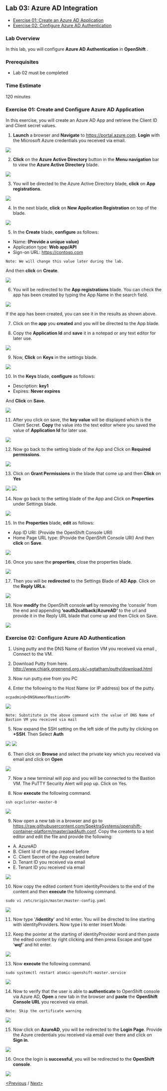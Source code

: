 ## Lab 03: Azure AD Integration

* [Exercise 01: Create an Azure AD Application](#exercise-01-create-an-azure-ad-application)
* [Exercise 02: Configure Azure AD Authentication](#exercise-02-configure-azure-ad-authentication)


### Lab Overview
In this lab, you will configure **Azure AD Authentication** in **OpenShift** .
### Prerequisites
*	Lab 02 must be completed

### Time Estimate
120 minutes

### Exercise 01: Create and Configure Azure AD Application
In this exercise, you will create an Azure AD App and retrieve the Client ID and Client secret values.
1.	**Launch** a browser and **Navigate** to https://portal.azure.com. **Login** with the Microsoft Azure credentials you received via email.
<img src="../images/6azure_dashboard.jpg"/>


2.	**Click** on the **Azure Active Directory** button in the **Menu navigation** bar to view the **Azure Active Directory** blade.
<img src="../images/14selectazure_ad.jpg"/>

3.	You will be directed to the Azure Active Directory blade, **click** on **App registrations**.
<img src="../images/15app_reg.jpg"/>

4.	In the next blade, **click** on **New Application Registration** on top of the blade.
<img src="../images/16new_appreg.jpg"/>

5.	In the **Create** blade, **configure** as follows:

-	Name: **(Provide a unique value)**
-	Application type: **Web app/API**
-	Sign-on URL: https://contoso.com

```
Note: We will change this value later during the lab.
```

And then **click** on **Create**.

<img src="../images/17createapp.jpg"/>

6.	You will be redirected to the **App registrations** blade. You can check the app has been created by typing the App Name in the search field.
<img src="../images/18check_app.jpg"/>

If the app has been created, you can see it in the results as shown above.

7.	Click on the **app** you **created** and you will be directed to the App blade.

8.	Copy the **Application Id** and **save** it in a notepad or any text editor for later use.
<img src="../images/19app_id.jpg"/>

9.	Now, **Click** on **Keys** in the settings blade.
<img src="../images/20app_key.jpg"/>

10.	In the **Keys** blade, **configure** as follows:

- Description: **key1**
- Expires: **Never expires**

And **Click** on **Save.**

<img src="../images/21save_key.jpg"/>

11.	After you click on save, the **key value** will be displayed which is the Client Secret.
**Copy** the value into the text editor where you saved the value of **Application Id** for later use.
<img src="../images/22copy_key.jpg"/>

12.   Now go back to the setting blade of the App and Click on **Required permissions**.
<img src="../images/53req_permission.jpg"/>

13.   Click on **Grant Permissions** in the blade that come up and then **Click** on **Yes**
<img src="../images/54grant_permission.jpg"/>
<img src="../images/55grantpermission_yes.jpg"/>

14.   Now go back to the setting blade of the App and Click on **Properties** under Settings blade.
<img src="../images/48app_properties.jpg"/>

15.	In the **Properties** blade, **edit** as follows:
-	App ID URI: (Provide the OpenShift Console URI)
-	Home Page URL type: (Provide the OpenShift Console URI)
And then **click** on **Save**.
<img src="../images/49save_properties.jpg"/>

16.	Once you save the **properties**, close the properties blade.
<img src="../images/50close_properties.jpg"/>

17.	Then you will be **redirected** to the Settings Blade of **AD App**. Click on the **Reply URLs**.
<img src="../images/51reply_url.jpg"/>

18.	Now **modify** the OpenShift console **url** by removing the ‘console’ from the end and appending **‘oauth2callback/AzureAD’** to the url and provide it in the Reply URL blade that come up and then Click on Save. 
<img src="../images/52replyurl_save.jpg"/>

### Exercise 02: Configure Azure AD Authentication

1.	Using putty and the DNS Name of Bastion VM you received via email , Connect to the VM.

2. Download Putty from here. http://www.chiark.greenend.org.uk/~sgtatham/putty/download.html

23. Now run putty.exe from you PC

4. Enter the following to the Host Name (or IP address) box of the putty.
```
ocpadmin@<DNSNameofBastionVM>
```
<img src="../images/putty1.jpg"/>

```
Note: Substitute in the above command with the value of DNS Name of Bastion VM you received via mail 
```

5. Now expand the SSH setting on the left side of the putty by clicking on **+SSH**. Then Select **Auth** 

<img src="../images/sshone.jpg"/>
<img src="../images/authssh.jpg"/>


6. Then click on **Browse** and select the private key which you received via email and click on **Open**

<img src="../images/browseopenssh.jpg"/>

7. Now a new terminal will pop and you will be connected to the Bastion VM. The PuTTY Security Alert will pop up. Click on Yes.

8.	Now **execute** the following command. 
```
ssh ocpcluster-master-0
```
<img src="../images/masterlogin.jpg"/>

9. Now open a new tab in a browser and go to https://raw.githubusercontent.com/SpektraSystems/openshift-container-platform/master/aadAuth.conf. Copy the contents to a text editor and edit the file and provide the following:
- A. AzureAD
- B. Client Id of the app created before
- C. Client Secret of the App created before 
- D. Tenant ID you received via email
- E. Tenant ID you received via email

<img src="../images/editcontent.jpg"/>

10. Now copy the edited content from identityProviders to the end of the content and then **execute** the following command. 
```
sudo vi /etc/origin/master/master-config.yaml
```
<img src="../images/contentcopy.jpg"/>

11. Now type '**/identity**' and hit enter. You will be directed to line starting with identityProviders. 
Now type **i** to enter Insert Mode. 

12. Keep the pointer at the starting of identityProvider word and then paste the edited content by right clicking and then press Escape and type '**wq!**' and hit enter.

<img src="../images/viedit.jpg"/>

13. Now **execute** the following command. 
```
sudo systemctl restart atomic-openshift-master.service
``` 
<img src="../images/servicerestart.jpg"/>

14. Now to verify that the user is able to **authenticate** to OpenShift console via Azure AD, **Open** a new tab in the browser and **paste** the **OpenShift Console URL** you received via email.
```
Note: Skip the certificate warning
```
<img src="../images/67openshift_console.jpg"/>

15.	Now click on **AzureAD**, you will be redirected to the **Login Page**. Provide the Azure credentials you received via email over there and click on **Sign in**.
<img src="../images/68sign_in.jpg"/>

16.	Once the login is **successful**, you will be redirected to the **OpenShift console**.
<img src="../images/69openshift_cp.jpg"/>

[<Previous](/docs/Lab02:AccessingOCP.md) /
[Next>](/docs/Lab04:DeployingWorkloadonOpenshift.md)
